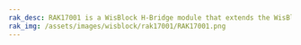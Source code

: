 ```yaml
---
rak_desc: RAK17001 is a WisBlock H-Bridge module that extends the WisBlock system with a STSPIN250 DC motor drive module from ST. It can drive DC motors and can be used as a PWM controller.
rak_img: /assets/images/wisblock/rak17001/RAK17001.png
---
```


<rk-redirect to="/Product-Categories/WisBlock/RAK17001/Overview/" />

